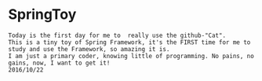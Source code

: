 # SpringToy
    Today is the first day for me to  really use the github-"Cat".
    This is a tiny toy of Spring Framework, it's the FIRST time for me to study and use the Framework, so amazing it is. 
    I am just a primary coder, knowing little of programming. No pains, no gains, now, I want to get it! 
    2016/10/22
